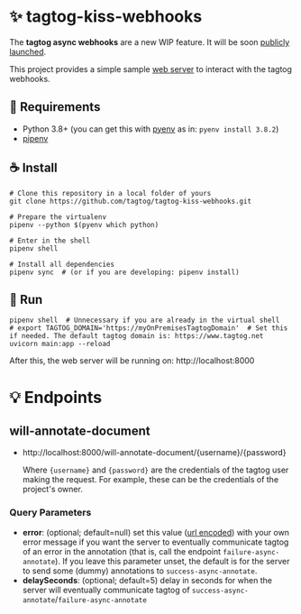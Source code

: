 # ✨ tagtog-kiss-webhooks 

The **tagtog async webhooks** are a new WIP feature. It will be soon [publicly launched](https://docs.tagtog.net/updates.html).

This project provides a simple sample [web server](main.py) to interact with the tagtog webhooks.


## 📝 Requirements

* Python 3.8+ (you can get this with [pyenv](https://github.com/pyenv/pyenv) as in: `pyenv install 3.8.2`)
* [pipenv](https://github.com/pypa/pipenv)

## ☕️ Install

```shell
# Clone this repository in a local folder of yours
git clone https://github.com/tagtog/tagtog-kiss-webhooks.git

# Prepare the virtualenv
pipenv --python $(pyenv which python)

# Enter in the shell
pipenv shell

# Install all dependencies
pipenv sync  # (or if you are developing: pipenv install)
```

## 🤗 Run

```shell
pipenv shell  # Unnecessary if you are already in the virtual shell
# export TAGTOG_DOMAIN='https://myOnPremisesTagtogDomain'  # Set this if needed. The default tagtog domain is: https://www.tagtog.net
uvicorn main:app --reload
```

After this, the web server will be running on: http://localhost:8000


# 💡 Endpoints

## will-annotate-document

* http://localhost:8000/will-annotate-document/{username}/{password}

  Where `{username}` and `{password}` are the credentials of the tagtog user making the request. For example, these can be the credentials of the project's owner.

### Query Parameters

* **error**: (optional; default=null) set this value ([url encoded](https://www.urlencoder.org)) with your own error message if you want the server to eventually communicate tagtog of an error in the annotation (that is, call the endpoint `failure-async-annotate`). If you leave this parameter unset, the default is for the server to send some (dummy) annotations to `success-async-annotate`.
* **delaySeconds**: (optional; default=5) delay in seconds for when the server will eventually communicate tagtog of `success-async-annotate`/`failure-async-annotate`
